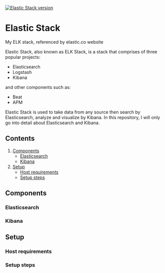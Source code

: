 [![Elastic Stack version](https://img.shields.io/badge/Elastic%20Stack-8.0.1-00bfb3?style=flat&logo=elastic-stack)](https://www.elastic.co/blog/category/releases)
# Elastic Stack
My ELK stack, referenced by elastic.co website

Elastic Stack, also known as ELK Stack, is a stack that comprises of three popular projects: 

* Elasticsearch
* Logstash
* Kibana
 
and other components such as:
- Beat
- APM

Elastic Stack is used to take data from any source then search by Elasticsearch, analyze and visualize by Kibana. In this repository, I will only go into detail about Elasticsearch and Kibana.

## Contents

1. [Components](#Components)
	* [Elasticsearch](#Elasticsearch)
	* [Kibana](#Kibana)
2. [Setup](#set-up)
	* [Host requirements](#Host-requirements)
	* [Setup steps](#Setup-steps)

## Components
### Elasticsearch
### Kibana

## Setup
### Host requirements
### Setup steps
